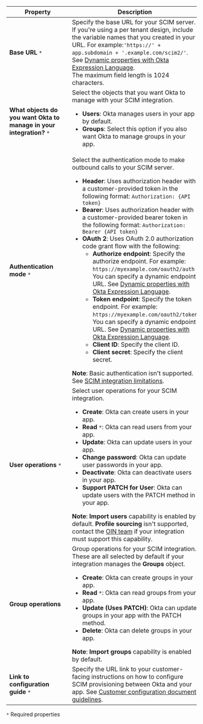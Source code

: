 | <div style="width:150px">Property</div> | Description  |
| ----------------- | ------------ |
| **Base URL** `*` | Specify the base URL for your SCIM server.<br>If you're using a per tenant design, include the variable names that you created in your URL. For example:` 'https://' + app.subdomain + '.example.com/scim2/' `. See [Dynamic properties with Okta Expression Language](#dynamic-properties-with-okta-expression-language).<br>The maximum field length is 1024 characters. |
| **What objects do you want Okta to manage in your integration?** `*` | Select the objects that you want Okta to manage with your SCIM integration. <br> <ul><li> **Users**: Okta manages users in your app by default. </li><li> **Groups**: Select this option if you also want Okta to manage groups in your app.</li></ul> |
| **Authentication mode** `*` | Select the authentication mode to make outbound calls to your SCIM server. <br> <ul><li> **Header**: Uses authorization header with a customer-provided token in the following format: `Authorization: {API token}` </li><li> **Bearer**: Uses authorization header with a customer-provided bearer token in the following format: `Authorization: Bearer {API token}`</li><li> **OAuth 2**: Uses OAuth 2.0 authorization code grant flow with the following:<br> <ul><li>**Authorize endpoint**: Specify the authorize endpoint. For example: `https://myexample.com/oauth2/auth`<br> You can specify a dynamic endpoint URL. See [Dynamic properties with Okta Expression Language](#dynamic-properties-with-okta-expression-language).</li><li>**Token endpoint**: Specify the token endpoint. For example: `https://myexample.com/oauth2/token`<br> You can specify a dynamic endpoint URL. See [Dynamic properties with Okta Expression Language](#dynamic-properties-with-okta-expression-language).</li><li>**Client ID**: Specify the client ID.</li><li>**Client secret**: Specify the client secret.</li></ul> </li></ul> **Note**: Basic authentication isn't supported. See [SCIM integration limitations](/docs/guides/submit-app-prereq/main/#scim-integration-limitations). |
| **User operations** `*` | Select user operations for your SCIM integration. <br> <ul><li> **Create**: Okta can create users in your app.</li><li> **Read** `*`: Okta can read users from your app.</li><li>**Update**: Okta can update users in your app.</li><li>**Change password**: Okta can update user passwords in your app.</li><li>**Deactivate**: Okta can deactivate users in your app.</li><li>**Support PATCH for User**: Okta can update users with the PATCH method in your app. </li> </ul> **Note**: **Import users** capability is enabled by default. **Profile sourcing** isn't supported, contact the [OIN team](mailto:oin@okta.com) if your integration must support this capability.|
| **Group operations** | Group operations for your SCIM integration. These are all selected by default if your integration manages the **Groups** object. <br> <ul><li> **Create**: Okta can create groups in your app.</li><li> **Read** `*`: Okta can read groups from your app.</li><li>**Update (Uses PATCH)**: Okta can update groups in your app with the PATCH method.</li> <li> **Delete**: Okta can delete groups in your app.</li> </ul> **Note**: **Import groups** capability is enabled by default.|
| **Link to configuration guide** `*` | Specify the URL link to your customer-facing instructions on how to configure SCIM provisioning between Okta and your app. See [Customer configuration document guidelines](/docs/guides/submit-app-prereq/main/#customer-configuration-document-guidelines).|

`*` Required properties
